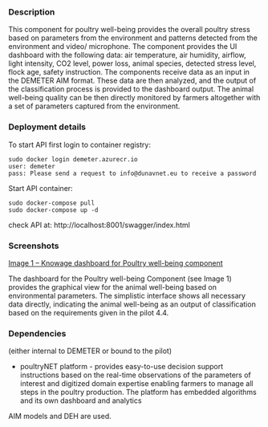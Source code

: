 ### Description

This component for poultry well-being provides the overall poultry stress based on parameters from the environment and patterns detected from the environment and video/ microphone. The component provides the   UI dashboard with the following data: air temperature, air humidity, airflow, light intensity, CO2 level, power loss, animal species, detected stress level, flock age, safety instruction. The components receive data as an input in the DEMETER AIM format. These data are then analyzed, and the output of the classification process is provided to the dashboard output. The animal well-being quality can be then directly monitored by farmers altogether with a set of parameters captured from the environment.

### Deployment details

To start API first login to container registry:
```
sudo docker login demeter.azurecr.io
user: demeter
pass: Please send a request to info@dunavnet.eu to receive a password

```
Start API container:
```
sudo docker-compose pull
sudo docker-compose up -d
```

check API at:
http://localhost:8001/swagger/index.html

### Screenshots

[Image 1 – Knowage dashboard for Poultry well-being component](https://sasagronet.blob.core.windows.net/demeter/poultrywellbeing.png)

The dashboard for the Poultry well-being Component (see Image 1) provides the graphical view for the animal well-being based on environmental parameters.  The simplistic interface shows all necessary data directly, indicating the animal well-being as an output of classification based on the requirements given in the pilot 4.4.

### Dependencies 
(either internal to DEMETER or bound to the pilot)

- poultryNET platform - provides easy-to-use decision support instructions based on the real-time observations of the parameters of interest and digitized domain expertise enabling farmers to manage all steps in the poultry production. The platform has embedded algorithms and its own dashboard and analytics 

AIM models and DEH are used.

